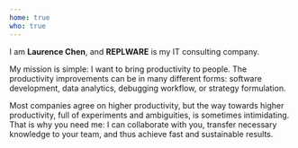```yaml
---
home: true
who: true
---
```


I am **Laurence Chen**, and **REPLWARE** is my IT consulting company.

My mission is simple: I want to bring productivity to people. The productivity improvements can be in many different forms: software development, data analytics, debugging workflow, or strategy formulation.

Most companies agree on higher productivity, but the way towards higher productivity, full of experiments and ambiguities, is sometimes intimidating. That is why you need me: I can collaborate with you, transfer necessary knowledge to your team, and thus achieve fast and sustainable results.
